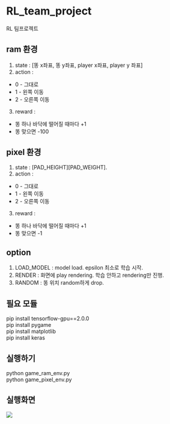# RL_team_project
RL 팀프로젝트

## ram 환경  
1. state : [똥 x좌표, 똥 y좌표, player x좌표, player y 좌표]  
2. action :  
+ 0 - 그대로  
+ 1 - 왼쪽 이동  
+ 2 - 오른쪽 이동  
3. reward :  
+ 똥 하나 바닥에 떨어질 때마다 +1  
+ 똥 맞으면 -100  

## pixel 환경
1. state : [PAD_HEIGHT][PAD_WEIGHT].  
2. action :  
+ 0 - 그대로  
+ 1 - 왼쪽 이동  
+ 2 - 오른쪽 이동  
3. reward :  
+ 똥 하나 바닥에 떨어질 때마다 +1  
+ 똥 맞으면 -1  

## option  
1. LOAD_MODEL : model load. epsilon 최소로 학습 시작.  
2. RENDER : 화면에 play rendering. 학습 안하고 rendering만 진행.  
3. RANDOM : 똥 위치 random하게 drop.  

## 필요 모듈  
pip install tensorflow-gpu==2.0.0  
pip install pygame  
pip install matplotlib  
pip install keras  

## 실행하기  
python game_ram_env.py  
python game_pixel_env.py  

## 실행화면  
![](https://github.com/wantyouring/RL_team_project/blob/master/ram_env/ram_random_8000epi.gif)
